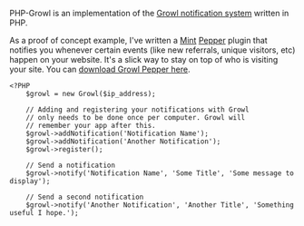 PHP-Growl is an implementation of the [Growl notification system](http://growl.info) written in PHP.

As a proof of concept example, I've written a [Mint](http://haveamint.com) [Pepper](http://haveamint.com/peppermill/) plugin that notifies you whenever certain events (like new referrals, unique visitors, etc) happen on your website. It's a slick way to stay on top of who is visiting your site. You can [download Growl Pepper here](http://www.haveamint.com/peppermill/pepper/49/growl/).

    <?PHP
        $growl = new Growl($ip_address);
        
        // Adding and registering your notifications with Growl
        // only needs to be done once per computer. Growl will
        // remember your app after this.
        $growl->addNotification('Notification Name');
        $growl->addNotification('Another Notification');
        $growl->register();
        
        // Send a notification
        $growl->notify('Notification Name', 'Some Title', 'Some message to display');
        
        // Send a second notification
        $growl->notify('Another Notification', 'Another Title', 'Something useful I hope.');
